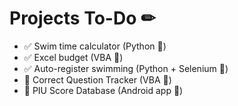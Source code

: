 # Projects To-Do ✏
- ✅ Swim time calculator (Python 🐍)
- ✅ Excel budget (VBA 🧮) 
- ✅ Auto-register swimming (Python + Selenium 🐍) 
- 🔳 Correct Question Tracker (VBA 🧮)
- 🔳 PIU Score Database (Android app 📱)
